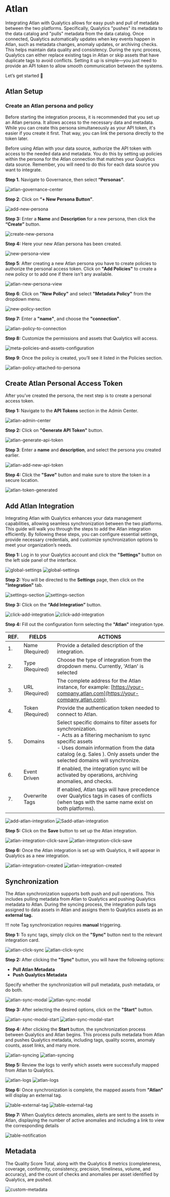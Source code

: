 # Atlan

Integrating Atlan with Qualytics allows for easy push and pull of metadata between the two platforms. Specifically, Qualytics "pushes" its metadata to the data catalog and "pulls" metadata from the data catalog. Once connected, Qualytics automatically updates when key events happen in Atlan, such as metadata changes, anomaly updates, or archiving checks. This helps maintain data quality and consistency. During the sync process, Qualytics can either replace existing tags in Atlan or skip assets that have duplicate tags to avoid conflicts. Setting it up is simple—you just need to provide an API token to allow smooth communication between the systems.

Let’s get started 🚀

## Atlan Setup

### Create an Atlan persona and policy

Before starting the integration process, it is recommended that you set up an Atlan persona. It allows access to the necessary data and metadata. While you can create this persona simultaneously as your API token, it's easier if you create it first. That way, you can link the persona directly to the token later.

Before using Atlan with your data source, authorize the API token with access to the needed data and metadata. You do this by setting up policies within the persona for the Atlan connection that matches your Qualytics data source. Remember, you will need to do this for each data source you want to integrate.

**Step 1.** Navigate to Governance, then select **“Personas”**.

![atlan-governance-center](../../assets/integrations/atlan/atlan-governance-center.png)

**Step 2**: Click on **“+ New Persona Button”**.

![add-new-persona](../../assets/integrations/atlan/atlan-add-new-persona.png)

**Step 3:** Enter a **Name** and **Description** for a new persona, then click the **“Create”** button.

![create-new-persona](../../assets/integrations/atlan/atlan-create-new-persona.png)

**Step 4:** Here your new Atlan persona has been created.

![new-persona-view](../../assets/integrations/atlan/atlan-new-persona-view.png)

**Step 5**: After creating a new Atlan persona you have to create policies to authorize the personal access token. Click on **"Add Policies"** to create a new policy or to add one if there isn't any available.

![atlan-new-persona-view](../../assets/integrations/atlan/atlan-add-policy.png)

**Step 6**: Click on **"New Policy"** and select **"Metadata Policy"** from the dropdown menu.

![new-policy-section](../../assets/integrations/atlan/atlan-new-policy-section.png)

**Step 7:** Enter a **"name"**, and choose the **"connection"**.  

![atlan-policy-to-connection](../../assets/integrations/atlan/atlan-policy-to-connection.png)

**Step 8:** Customize the permissions and assets that Qualytics will access.

![meta-policies-and-assets-configuration](../../assets/integrations/atlan/atlan-metadata-policy-and-assets-configuration.png)

**Step 9**: Once the policy is created, you’ll see it listed in the Policies section.

![atlan-policy-attached-to-persona](../../assets/integrations/atlan/atlan-policy-attached-to-persona.png)

## **Create Atlan Personal Access Token**

After you’ve created the persona, the next step is to create a personal access token.

**Step 1:** Navigate to the **API Tokens** section in the Admin Center.

![atlan-admin-center](../../assets/integrations/atlan/atlan-admin-center.png)

**Step 2:** Click on **"Generate API Token"** button.

![atlan-generate-api-token](../../assets/integrations/atlan/atlan-generate-api-token.png)

**Step 3**: Enter a **name** and **description**, and select the persona you created earlier.

![atlan-add-new-api-token](../../assets/integrations/atlan/atlan-add-new-api-token.png)

**Step 4:** Click the **"Save"** button and make sure to store the token in a secure location.

![atlan-token-generated](../../assets/integrations/atlan/atlan-token-generated.png)

## Add Atlan Integration

Integrating Atlan with Qualytics enhances your data management capabilities, allowing seamless synchronization between the two platforms. This guide will walk you through the steps to add the Atlan integration efficiently. By following these steps, you can configure essential settings, provide necessary credentials, and customize synchronization options to meet your organization’s needs.

**Step 1:** Log in to your Qualytics account and click the **"Settings"** button on the left side panel of the interface.  

![global-settings](../../assets/integrations/atlan/qualytics-global-settings-light.png#only-light)
![global-settings](../../assets/integrations/atlan/qualytics-global-settings-section-dark.png#only-dark)

**Step 2:** You will be directed to the **Settings** page, then click on the **"Integration"** tab.

![settings-section](../../assets/integrations/atlan/qualytics-settings-section-light.png#only-light)
![settings-section](../../assets/integrations/atlan/qualytics-settings-section-dark.png#only-dark)

**Step 3:** Click on the **“Add Integration”** button.

![click-add-integration](../../assets/integrations/atlan/qualytics-click-add-integration-light.png#only-light)
![click-add-integration](../../assets/integrations/atlan/qualytics-click-add-integration-dark.png#only-dark)

**Step 4:**  Fill out the configuration form selecting the **"Atlan"** integration type.

|   REF. | FIELDS | ACTIONS |
|--------|--------|---------|
| 1️. | Name (Required) | Provide a detailed description of the integration. |
| 2. | Type (Required) | Choose the type of integration from the dropdown menu. Currently, 'Atlan' is selected |
| 3. | URL (Required) | The complete address for the Atlan instance, for example: [https://your-company.atlan.com](https://your-company.atlan.com). |
| 4. | Token (Required) | Provide the authentication token needed to connect to Atlan. |
| 5. | Domains | Select specific domains to filter assets for synchronization. <br>- Acts as a filtering mechanism to sync specific assets <br>- Uses domain information from the data catalog (e.g. Sales ). Only assets under the selected domains will synchronize.|
| 6. | Event Driven | If enabled, the integration sync will be activated by operations, archiving anomalies, and checks. |
| 7. | Overwrite Tags | If enabled, Atlan tags will have precedence over Qualytics tags in cases of conflicts (when tags with the same name exist on both platforms). |

![add-atlan-integration](../../assets/integrations/atlan/qualytics-add-atlan-integrations-light.png#only-light)
![Sadd-atlan-integration](../../assets/integrations/atlan/qualytics-add-atlan-integrations-dark.png#only-dark)

**Step 5:**  Click on the **Save** button to set up the Atlan integration. 

![atlan-integration-click-save](../../assets/integrations/atlan/atlan-integration-click-save-light.png#only-light)
![atlan-integration-click-save](../../assets/integrations/atlan/atlan-integration-click-save-dark.png#only-dark)

**Step 6:** Once the Atlan integration is set up with Qualytics, it will appear in Qualytics as a new integration. 

![atlan-integration-created](../../assets/integrations/atlan/qualytics-atlan-integration-created-light.png#only-light)
![atlan-integration-created](../../assets/integrations/atlan/qualytics-atlan-integration-created-dark.png#only-dark)


## Synchronization

The Atlan synchronization supports both push and pull operations. This includes pulling metadata from Atlan to Qualytics and pushing Qualytics metadata to Atlan. During the syncing process, the integration pulls tags assigned to data assets in Atlan and assigns them to Qualytics assets as an **external tag.**

!!! note 
    Tag synchronization requires **manual** triggering.

**Step 1:** To sync tags, simply click on the **"Sync"** button next to the relevant integration card.

![atlan-click-sync](../../assets/integrations/atlan/qualytics-atlan-click-sync-light.png#only-light)
![atlan-click-sync](../../assets/integrations/atlan/qualytics-atlan-click-sync-dark.png#only-dark)

**Step 2:** After clicking the **"Sync"** button, you will have the following options:

- **Pull Atlan Metadata**  
- **Push Qualytics Metadata**

Specify whether the synchronization will pull metadata, push metadata, or do both.

![atlan-sync-modal](../../assets/integrations/atlan/atlan-sync-modal-light.png#only-light)
![atlan-sync-modal](../../assets/integrations/atlan/atlan-sync-modal-dark.png#only-dark)

**Step 3:** After selecting the desired options, click on the **"Start"** button.

![atlan-sync-modal-start](../../assets/integrations/atlan/atlan-sync-modal-start-light-16.png#only-light)
![atlan-sync-modal-start](../../assets/integrations/atlan/atlan-sync-modal-start-dark-16.png#only-dark)

**Step 4:** After clicking the **Start** button, the synchronization process between Qualytics and Atlan begins. This process pulls metadata from Atlan and pushes Qualytics metadata, including tags, quality scores, anomaly counts, asset links, and many more.

![atlan-syncing](../../assets/integrations/atlan/qualytics-atlan-syncing-light.png#only-light)
![atlan-syncing](../../assets/integrations/atlan/qualytics-atlan-syncing-dark.png#only-dark)

**Step 5:** Review the logs to verify which assets were successfully mapped from Atlan to Qualytics.

![atlan-logs](../../assets/integrations/atlan/qualytics-atlan-logs-light.png#only-light)
![atlan-logs](../../assets/integrations/atlan/qualytics-atlan-logs-dark.png#only-dark)

**Step 6:** Once synchronization is complete, the mapped assets from **"Atlan"** will display an external tag.   

![table-external-tag](../../assets/integrations/atlan/qualytics-table-external-tag-light.png#only-light)
![table-external-tag](../../assets/integrations/atlan/qualytics-table-external-tag-dark.png#only-dark)

**Step 7:** When Qualytics detects anomalies, alerts are sent to the assets in Atlan, displaying the number of active anomalies and including a link to view the corresponding details

![table-notification](../../assets/integrations/atlan/atlan-qualytics-table-notification.png)

## Metadata  

The Quality Score Total, along with the Qualytics 8 metrics (completeness, coverage, conformity, consistency, precision, timeliness, volume, and accuracy), and the count of checks and anomalies per asset identified by Qualytics, are pushed.

![custom-metadata](../../assets/integrations/atlan/altan-qualytics-custom-metadata.png)


